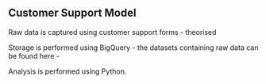 ## Customer Support Model 

Raw data is captured using customer support forms - theorised 

Storage is performed using BigQuery - the datasets containing raw data can be found here - 

Analysis is performed using Python.
